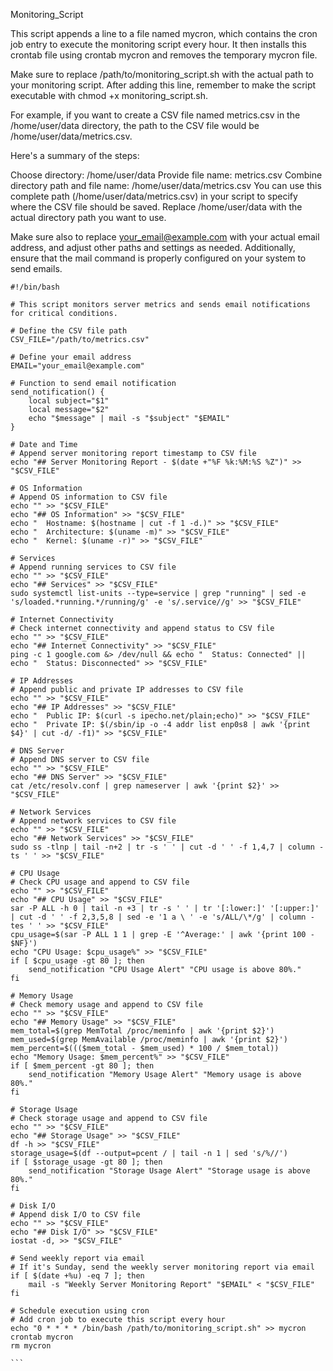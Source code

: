 Monitoring_Script

This script appends a line to a file named mycron, which contains the cron job entry to execute the monitoring script every hour. It then installs this crontab file using crontab mycron and removes the temporary mycron file.

Make sure to replace /path/to/monitoring_script.sh with the actual path to your monitoring script. After adding this line, remember to make the script executable with chmod +x monitoring_script.sh.

For example, if you want to create a CSV file named metrics.csv in the /home/user/data directory, the path to the CSV file would be /home/user/data/metrics.csv.

Here's a summary of the steps:

Choose directory: /home/user/data
Provide file name: metrics.csv
Combine directory path and file name: /home/user/data/metrics.csv
You can use this complete path (/home/user/data/metrics.csv) in your script to specify where the CSV file should be saved. Replace /home/user/data with the actual directory path you want to use.

Make sure also to replace your_email@example.com with your actual email address, and adjust other paths and settings as needed. Additionally, ensure that the mail command is properly configured on your system to send emails.

````
#!/bin/bash

# This script monitors server metrics and sends email notifications for critical conditions.

# Define the CSV file path
CSV_FILE="/path/to/metrics.csv"

# Define your email address
EMAIL="your_email@example.com"

# Function to send email notification
send_notification() {
    local subject="$1"
    local message="$2"
    echo "$message" | mail -s "$subject" "$EMAIL"
}

# Date and Time
# Append server monitoring report timestamp to CSV file
echo "## Server Monitoring Report - $(date +"%F %k:%M:%S %Z")" >> "$CSV_FILE"

# OS Information
# Append OS information to CSV file
echo "" >> "$CSV_FILE"
echo "## OS Information" >> "$CSV_FILE"
echo "  Hostname: $(hostname | cut -f 1 -d.)" >> "$CSV_FILE"
echo "  Architecture: $(uname -m)" >> "$CSV_FILE"
echo "  Kernel: $(uname -r)" >> "$CSV_FILE"

# Services
# Append running services to CSV file
echo "" >> "$CSV_FILE"
echo "## Services" >> "$CSV_FILE"
sudo systemctl list-units --type=service | grep "running" | sed -e 's/loaded.*running.*/running/g' -e 's/.service//g' >> "$CSV_FILE"

# Internet Connectivity
# Check internet connectivity and append status to CSV file
echo "" >> "$CSV_FILE"
echo "## Internet Connectivity" >> "$CSV_FILE"
ping -c 1 google.com &> /dev/null && echo "  Status: Connected" || echo "  Status: Disconnected" >> "$CSV_FILE"

# IP Addresses
# Append public and private IP addresses to CSV file
echo "" >> "$CSV_FILE"
echo "## IP Addresses" >> "$CSV_FILE"
echo "  Public IP: $(curl -s ipecho.net/plain;echo)" >> "$CSV_FILE"
echo "  Private IP: $(/sbin/ip -o -4 addr list enp0s8 | awk '{print $4}' | cut -d/ -f1)" >> "$CSV_FILE"

# DNS Server
# Append DNS server to CSV file
echo "" >> "$CSV_FILE"
echo "## DNS Server" >> "$CSV_FILE"
cat /etc/resolv.conf | grep nameserver | awk '{print $2}' >> "$CSV_FILE"

# Network Services
# Append network services to CSV file
echo "" >> "$CSV_FILE"
echo "## Network Services" >> "$CSV_FILE"
sudo ss -tlnp | tail -n+2 | tr -s ' ' | cut -d ' ' -f 1,4,7 | column -ts ' ' >> "$CSV_FILE"

# CPU Usage
# Check CPU usage and append to CSV file
echo "" >> "$CSV_FILE"
echo "## CPU Usage" >> "$CSV_FILE"
sar -P ALL -h 0 | tail -n +3 | tr -s ' ' | tr '[:lower:]' '[:upper:]' | cut -d ' ' -f 2,3,5,8 | sed -e '1 a \ ' -e 's/ALL/\*/g' | column -tes ' ' >> "$CSV_FILE"
cpu_usage=$(sar -P ALL 1 1 | grep -E '^Average:' | awk '{print 100 - $NF}')
echo "CPU Usage: $cpu_usage%" >> "$CSV_FILE"
if [ $cpu_usage -gt 80 ]; then
    send_notification "CPU Usage Alert" "CPU usage is above 80%."
fi

# Memory Usage
# Check memory usage and append to CSV file
echo "" >> "$CSV_FILE"
echo "## Memory Usage" >> "$CSV_FILE"
mem_total=$(grep MemTotal /proc/meminfo | awk '{print $2}')
mem_used=$(grep MemAvailable /proc/meminfo | awk '{print $2}')
mem_percent=$((($mem_total - $mem_used) * 100 / $mem_total))
echo "Memory Usage: $mem_percent%" >> "$CSV_FILE"
if [ $mem_percent -gt 80 ]; then
    send_notification "Memory Usage Alert" "Memory usage is above 80%."
fi

# Storage Usage
# Check storage usage and append to CSV file
echo "" >> "$CSV_FILE"
echo "## Storage Usage" >> "$CSV_FILE"
df -h >> "$CSV_FILE"
storage_usage=$(df --output=pcent / | tail -n 1 | sed 's/%//')
if [ $storage_usage -gt 80 ]; then
    send_notification "Storage Usage Alert" "Storage usage is above 80%."
fi

# Disk I/O
# Append disk I/O to CSV file
echo "" >> "$CSV_FILE"
echo "## Disk I/O" >> "$CSV_FILE"
iostat -d, >> "$CSV_FILE"

# Send weekly report via email
# If it's Sunday, send the weekly server monitoring report via email
if [ $(date +%u) -eq 7 ]; then
    mail -s "Weekly Server Monitoring Report" "$EMAIL" < "$CSV_FILE"
fi

# Schedule execution using cron
# Add cron job to execute this script every hour
echo "0 * * * * /bin/bash /path/to/monitoring_script.sh" >> mycron
crontab mycron
rm mycron

```
